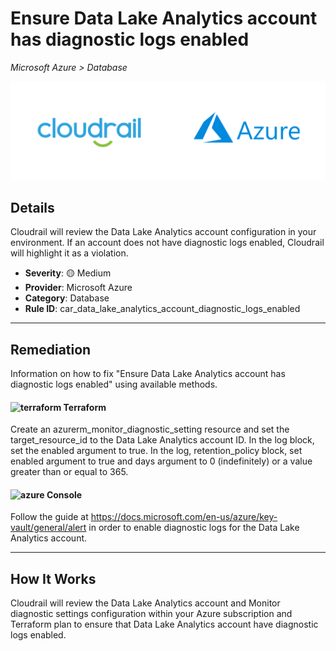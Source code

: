 # Ensure Data Lake Analytics account has diagnostic logs enabled

*Microsoft Azure > Database*

![Cloudrail and Microsoft Azure logos](../images/cloudrail_azure.png)

## Details
Cloudrail will review the Data Lake Analytics account configuration in your environment. If an account does not have diagnostic logs enabled, Cloudrail will highlight it as a violation.

- **Severity**: 🟡 Medium
- **Provider**: Microsoft Azure
- **Category**: Database
- **Rule ID**: car_data_lake_analytics_account_diagnostic_logs_enabled

---

## Remediation
Information on how to fix "Ensure Data Lake Analytics account has diagnostic logs enabled" using available methods.


####  <img src="../_media/emojis/terraform.png" alt="terraform" width="20"/>  Terraform
Create an azurerm_monitor_diagnostic_setting resource and set the target_resource_id to the Data Lake Analytics account ID. In the log block, set the enabled argument to true. In the log, retention_policy block, set enabled argument to true and days argument to 0 (indefinitely) or a value greater than or equal to 365.










####  <img src="../_media/emojis/azure.png" alt="azure" width="20"/> Console
Follow the guide at <https://docs.microsoft.com/en-us/azure/key-vault/general/alert> in order to enable diagnostic logs for the Data Lake Analytics account.




---

## How It Works
Cloudrail will review the Data Lake Analytics account and Monitor diagnostic settings configuration within your Azure subscription and Terraform plan to ensure that Data Lake Analytics account have diagnostic logs enabled.